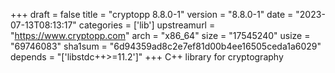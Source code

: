 +++
draft = false
title = "cryptopp 8.8.0-1"
version = "8.8.0-1"
date = "2023-07-13T08:13:17"
categories = ['lib']
upstreamurl = "https://www.cryptopp.com"
arch = "x86_64"
size = "17545240"
usize = "69746083"
sha1sum = "6d94359ad8c2e7ef81d00b4ee16505ceda1a6029"
depends = "['libstdc++>=11.2']"
+++
C++ library for cryptography